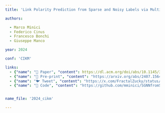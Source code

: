 ```yaml
---
title: 'Link Polarity Prediction from Sparse and Noisy Labels via Multiscale Social Balance'

authors:

  - Marco Minici
  - Federico Cinus
  - Francesco Bonchi
  - Giuseppe Manco

year: 2024

conf: 'CIKM'

links:
  - {"name": "📜 Paper", "content": https://dl.acm.org/doi/abs/10.1145/3627673.3679786"}
  - {"name": "📄 Pre-print", "content": "https://arxiv.org/abs/2407.15643"}
  - {"name": "🐦 Tweet", "content": "https://x.com/FractalZucky/status/1816016218148536323"}
  - {"name": "🐙 Code", "content": "https://github.com/mminici/SGNNfromSparseAndNoisyLabels"}


name_file: '2024_cikm'

---
```



